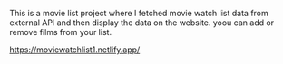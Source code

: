This is a movie list project where I fetched movie watch list data from          
external API and then display the data on the website. yoou can add or remove films from your list.                                                                                                
 
https://moviewatchlist1.netlify.app/    
